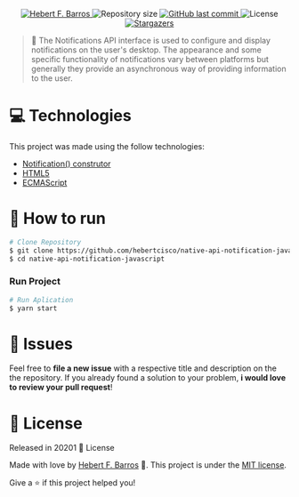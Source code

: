 <p align="center">	
<a href="https://www.linkedin.com/in/hebert-f-barros/">
  <img alt="Hebert F. Barros" src="https://img.shields.io/badge/-Hebert F. Barros-5f9ea0?style=flat&logo=Linkedin&logoColor=white" />
  </a>
  <img alt="Repository size" src="https://img.shields.io/github/repo-size/hebertcisco/native-api-notification-javascript?color=5f9ea0">
  
  <a href="https://github.com/hebertcisco/native-api-notification-javascript/commits/main">
    <img alt="GitHub last commit" src="https://img.shields.io/github/last-commit/hebertcisco/native-api-notification-javascript?color=5f9ea0">
  </a> 
  <img alt="License" src="https://img.shields.io/badge/license-MIT-5f9ea0">
   <a href="https://github.com/hebertcisco/native-api-notification-javascript/stargazers">
    <img alt="Stargazers" src="https://img.shields.io/github/stars/hebertcisco/native-api-notification-javascript?color=5f9ea0&logo=github">
  </a>
</p>

> :pushpin: The Notifications API interface is used to configure and display notifications on the user's desktop. The appearance and some specific functionality of notifications vary between platforms but generally they provide an asynchronous way of providing information to the user.

# :computer: Technologies

This project was made using the follow technologies:

<ul>
  <li><a href="https://developer.mozilla.org/pt-BR/docs/Web/API/Notification#construtor">Notification() construtor</a></li>
  <li><a href="https://developer.mozilla.org/pt-BR/docs/Web/Guide/HTML/HTML5">HTML5</a></li>
  <li><a href="https://www.ecma-international.org/publications-and-standards/standards/ecma-262/">ECMAScript</a></li>
</ul>


# :construction_worker: How to run

```bash
# Clone Repository
$ git clone https://github.com/hebertcisco/native-api-notification-javascript.git
$ cd native-api-notification-javascript
```

### Run Project

```bash
# Run Aplication
$ yarn start
```

# :bug: Issues

Feel free to **file a new issue** with a respective title and description on the the repository. If you already found a solution to your problem, **i would love to review your pull request**!

# :closed_book: License

Released in 20201 :closed_book: License

Made with love by [Hebert F. Barros](https://github.com/hebertcisco) 🚀.
This project is under the [MIT license](https://github.com/hebertcisco/native-api-notification-javascript/main/LICENSE).

Give a ⭐️ if this project helped you!
